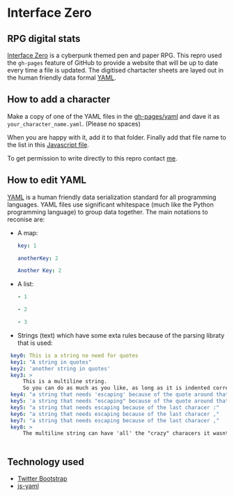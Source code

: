 Interface Zero
==============

RPG digital stats
-----------------

[Interface Zero][interfacezero] is a cyberpunk themed pen and paper RPG. This repro used the  `gh-pages` feature of GitHub to provide a website that will be up to date every time a file is updated. The digitised chartacter sheets are layed out in the human friendly data formal [YAML][yaml].


How to add a character
----------------------
Make a copy of one of the YAML files in the [gh-pages/yaml][yamlfolder] and dave it as `your_character_name.yaml`. (Please no spaces)

When you are happy with it, add it to that folder. Finally add that file name to the list in this [Javascript file][jsfile].

To get permission to write directly to this repro contact [me][nathan].


How to edit YAML
----------------
[YAML][yaml] is a human friendly data serialization standard for all programming languages.
YAML files use significant whitespace (much like the Python programming language) to group data together. The main notations to reconise are:
* A map:
  ```YAML
  key: 1

  anotherKey: 2
  
  Another Key: 2
  ```
* A list:
  ```YAML
  - 1
  
  - 2
  
  - 3
  ```
* Strings (text) which have some exta rules because of the parsing libraty that is used:
 ```YAML
  key0: This is a string no need for quotes
  key1: "A string in quotes"
  key2: 'another string in quotes'
  key3: >
      This is a multiline string.
      So you can do as much as you like, as long as it is indented correctly
  key4: "a string that needs 'escaping' because of the quote around that word"
  key5: 'a string that needs "escaping" because of the quote around that word'
  key5: "a string that needs escaping because of the last characer :"
  key6: "a string that needs escaping because of the last characer ,"
  key7: "a string that needs escaping because of the last characer ,"
  key8: >
      The multiline string can have 'all' the "crazy" characers it wasnts ::: ,,, !!!
    
  ```

Technology used
---------------
* [Twitter Bootstrap][bootstrap]
* [js-yaml][jsyaml]

[interfacezero]: http://rpg.drivethrustuff.com/product/124685/Interface-Zero-20-Full-Metal-Cyberpunk "Interface Zero homepage"
[yaml]: http://yaml.org/ "YAML specification"
[yamlvalidate]: http://yaml-online-parser.appspot.com/ "Online YAML validator"
[yamlfolder]: https://github.com/nathanrosspowell/interfacezero/tree/gh-pages/yaml "YAML data folder"
[jsfile]: https://github.com/nathanrosspowell/interfacezero/blob/gh-pages/js/yaml_lists.js "yaml_lists.js"
[bootstrap]: https://github.com/twbs/bootstrap
[jsyaml]: https://github.com/nodeca/js-yaml
[nathan]: http://nathanrosspowell.com/about_me/ "Link to personal email"
